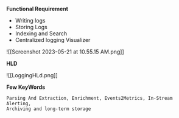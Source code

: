 **Functional Requirement**
 - Writing logs
 - Storing Logs
 - Indexing and Search
 - Centralized logging Visualizer

![[Screenshot 2023-05-21 at 10.55.15 AM.png]]


**HLD**

![[LoggingHLd.png]]

**Few KeyWords**
```
Parsing And Extraction, Enrichment, Events2Metrics, In-Stream Alerting, 
Archiving and long-term storage
```
